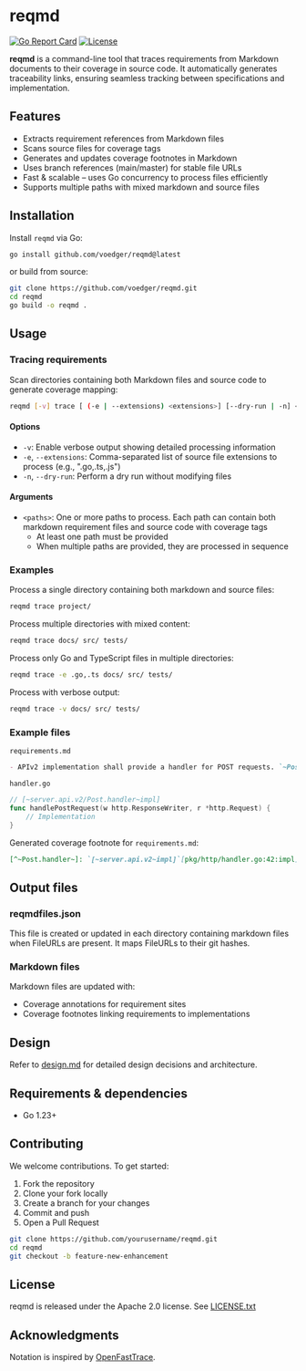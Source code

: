 # reqmd

[![Go Report Card](https://goreportcard.com/badge/github.com/voedger/reqmd)](https://goreportcard.com/report/github.com/voedger/reqmd)
[![License](https://img.shields.io/badge/license-Apache%202.0-blue.svg)](LICENSE.txt)

**reqmd** is a command-line tool that traces requirements from Markdown documents to their coverage in source code. It automatically generates traceability links, ensuring seamless tracking between specifications and implementation.

## Features

- Extracts requirement references from Markdown files
- Scans source files for coverage tags
- Generates and updates coverage footnotes in Markdown
- Uses branch references (main/master) for stable file URLs
- Fast & scalable – uses Go concurrency to process files efficiently
- Supports multiple paths with mixed markdown and source files

## Installation

Install `reqmd` via Go:

```sh
go install github.com/voedger/reqmd@latest
```

or build from source:

```sh
git clone https://github.com/voedger/reqmd.git
cd reqmd
go build -o reqmd .
```

## Usage

### Tracing requirements

Scan directories containing both Markdown files and source code to generate coverage mapping:

```sh
reqmd [-v] trace [ (-e | --extensions) <extensions>] [--dry-run | -n] <paths>...
```

#### Options

- `-v`: Enable verbose output showing detailed processing information
- `-e`, `--extensions`: Comma-separated list of source file extensions to process (e.g., ".go,.ts,.js")
- `-n`, `--dry-run`: Perform a dry run without modifying files

#### Arguments

- `<paths>`: One or more paths to process. Each path can contain both markdown requirement files and source code with coverage tags
  - At least one path must be provided
  - When multiple paths are provided, they are processed in sequence

### Examples

Process a single directory containing both markdown and source files:

```sh
reqmd trace project/
```

Process multiple directories with mixed content:

```sh
reqmd trace docs/ src/ tests/
```

Process only Go and TypeScript files in multiple directories:

```sh
reqmd trace -e .go,.ts docs/ src/ tests/
```

Process with verbose output:

```sh
reqmd trace -v docs/ src/ tests/
```

### Example files

`requirements.md`

```markdown
- APIv2 implementation shall provide a handler for POST requests. `~Post.handler~`coverage[^~Post.handler~].
```

`handler.go`

```go
// [~server.api.v2/Post.handler~impl]
func handlePostRequest(w http.ResponseWriter, r *http.Request) {
    // Implementation
}
```

Generated coverage footnote for `requirements.md`:

```markdown
[^~Post.handler~]: `[~server.api.v2~impl]`[pkg/http/handler.go:42:impl](https://github.com/repo/pkg/http/handler.go#L42)
```

## Output files

### reqmdfiles.json

This file is created or updated in each directory containing markdown files when FileURLs are present. It maps FileURLs to their git hashes.

### Markdown files

Markdown files are updated with:

- Coverage annotations for requirement sites
- Coverage footnotes linking requirements to implementations

## Design

Refer to [design.md](docs/architecture.md) for detailed design decisions and architecture.

## Requirements & dependencies

- Go 1.23+

## Contributing

We welcome contributions. To get started:

1. Fork the repository
2. Clone your fork locally
3. Create a branch for your changes
4. Commit and push
5. Open a Pull Request

```sh
git clone https://github.com/yourusername/reqmd.git
cd reqmd
git checkout -b feature-new-enhancement
```

## License

reqmd is released under the Apache 2.0 license. See [LICENSE.txt](LICENSE.txt)

## Acknowledgments

Notation is inspired by [OpenFastTrace](https://github.com/itsallcode/openfasttrace).
